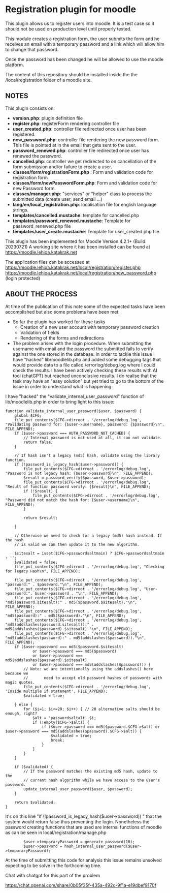 # Registration plugin for moodle

This plugin allows us to register users into moodle. It is a test case so it should not be used on production level until properly tested.

This module creates a registration form, the user submits the form and he receives an email with a temporary password and a link which will allow him to change that password. 

Once the password has been changed he will be allowed to use the moodle platform.

The content of this repository should be installed inside the the /local/registration folder of a moodle site.


## NOTES

This plugin consists on:
- **version.php**: plugin definition file
- **register.php**: registerForm rendering controller file
- **user_created.php**: controller file redirected once user has been registered.
- **new_password.php**: controller file rendering the new password form. This file is pointed at in the email that gets sent to the user.
- **password_renewed.php**: controller file redirected once user has renewed the password.
- **cancelled.php**: controller we get redirected to on cancellation of the form submission and/or failure to create a user.
- **classes/form/registrationForm.php** : Form and validation code for registration form
- **classes/form/newPasswordForm.php**: Form and validation code for new Password form.
- **classes/manager.php**: "services" or "helper" class to process the submitted data (create user, send email ...)
- **lang/en/local_registration.php**: localisation file for english language strings.
- **templates/cancelled.mustache**: template for cancelled.php
- **templates/password_renewed.mustache**: Template for password_renewed.php file
- **templates/user_create.mustache**: Template for user_created.php file.

This plugin has been implemented for Moodle Version 4.2.1+ (Build: 20230721)
A working site where it has been installed can be found at https://moodle.lehioa.katakrak.net

The application files can be accessed at
https://moodle.lehioa.katakrak.net/local/registration/register.php
https://moodle.lehioa.katakrak.net/local/registration/new_password.php (login protected)

## ABOUT THE PROCESS

At time of the publication of this note some of the expected tasks have been accomplished but also some problems have been met.
- So far the plugin has worked for these tasks
    - Creation of a new user account with temporary password creation
    - Validation of fields
    - Rendering of the forms and redirections
- The problem arises with the login procedure. When submitting the username with email and the password the submitted fails to verify against the one stored in the database. In order to tackle this issue I have "hacked" lib/moodlelib.php and added some debugging tags that would provide data to a file called /errorlog/debug.log where I could check the results. I have been actively checking these results with AI tool (chatGPT) but reached unconclusive results. I do realise that the task may have an "easy solution" but yet tried to go to the bottom of the issue in order to understand what is happening. 

I have "hacked" the "validate_internal_user_password" function of lib/moodlelib.php in order to bring light to this issue:

```
function validate_internal_user_password($user, $password) {
    global $CFG;
    file_put_contents($CFG->dirroot . '/errorlog/debug.log', "Validating password for: {$user->username}, password: {$password}\n", FILE_APPEND);
    if ($user->password === AUTH_PASSWORD_NOT_CACHED) {
        // Internal password is not used at all, it can not validate.
        return false;
    }

    // If hash isn't a legacy (md5) hash, validate using the library function.
    if (!password_is_legacy_hash($user->password)) {
        file_put_contents($CFG->dirroot . '/errorlog/debug.log', "Password is not legacy hash: {$user->password}\n", FILE_APPEND);
        $result = password_verify($password, $user->password);
        file_put_contents($CFG->dirroot . '/errorlog/debug.log', "Result of function password verify: {$result}\n", FILE_APPEND);
        if (!$result) {
            file_put_contents($CFG->dirroot . '/errorlog/debug.log', "Password did not match the hash for: {$user->username}\n", FILE_APPEND);
        }

        return $result;
        
    }

    // Otherwise we need to check for a legacy (md5) hash instead. If the hash
    // is valid we can then update it to the new algorithm.

    $sitesalt = isset($CFG->passwordsaltmain) ? $CFG->passwordsaltmain : '';
    $validated = false;
    file_put_contents($CFG->dirroot . '/errorlog/debug.log', "Checking for legacy Hash\n", FILE_APPEND);
    
    file_put_contents($CFG->dirroot . '/errorlog/debug.log', "password:" . $password."\n", FILE_APPEND);
    file_put_contents($CFG->dirroot . '/errorlog/debug.log', "User->password:". $user->password . "\n", FILE_APPEND);
    file_put_contents($CFG->dirroot . '/errorlog/debug.log', "md5(password.sitesalt):" . md5($password.$sitesalt)."\n", FILE_APPEND);
    file_put_contents($CFG->dirroot . '/errorlog/debug.log', "md5(password):" . md5($password)."\n", FILE_APPEND);
    file_put_contents($CFG->dirroot . '/errorlog/debug.log', "md5(addslashes(password.sitesalt)):" . md5(addslashes($password).$sitesalt)."\n", FILE_APPEND);
    file_put_contents($CFG->dirroot . '/errorlog/debug.log', "md5(addslashes(password):" . md5(addslashes($password))."\n", FILE_APPEND);
    if ($user->password === md5($password.$sitesalt)
            or $user->password === md5($password)
            or $user->password === md5(addslashes($password).$sitesalt)
            or $user->password === md5(addslashes($password))) {
        // Note: we are intentionally using the addslashes() here because we
        //       need to accept old password hashes of passwords with magic quotes.
        file_put_contents($CFG->dirroot . '/errorlog/debug.log', 'Inside multiple if statement', FILE_APPEND);
        $validated = true;

    } else {
        for ($i=1; $i<=20; $i++) { // 20 alternative salts should be enough, right?
            $alt = 'passwordsaltalt'.$i;
            if (!empty($CFG->$alt)) {
                if ($user->password === md5($password.$CFG->$alt) or $user->password === md5(addslashes($password).$CFG->$alt)) {
                    $validated = true;
                    break;
                }
            }
        }
    }

    if ($validated) {
        // If the password matches the existing md5 hash, update to the
        // current hash algorithm while we have access to the user's password.
        update_internal_user_password($user, $password);
    }

    return $validated;
}
```

It's on this line "if (!password_is_legacy_hash($user->password)) " that the system would return false thus preventing the login. Nonetheless the password creating functions that are used are internal functions of moodle as can be seen in local/registration/manage.php 

```
        $user->temporaryPassword = generate_password(10);
        $user->password = hash_internal_user_password($user->temporaryPassword);
```

At the time of submitting this code for analysis this issue remains unsolved expecting to be solve in the forthcoming time.

Chat with chatgpt for this part of the problem 

https://chat.openai.com/share/0b05f35f-435a-492c-9f1a-e19dbef9170f